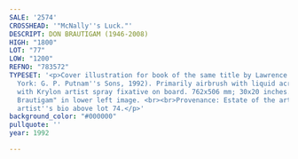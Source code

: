 ```yaml
---
SALE: '2574'
CROSSHEAD: '"McNally''s Luck."'
DESCRIPT: DON BRAUTIGAM (1946-2008)
HIGH: "1800"
LOT: "77"
LOW: "1200"
REFNO: "783572"
TYPESET: '<p>Cover illustration for book of the same title by Lawrence Sanders (New
  York: G. P. Putnam''s Sons, 1992). Primarily airbrush with liquid acrylic finished
  with Krylon artist spray fixative on board. 762x506 mm; 30x20 inches. Signed "D.
  Brautigam" in lower left image. <br><br>Provenance: Estate of the artist. <br><br>See
  artist''s bio above lot 74.</p>'
background_color: "#000000"
pullquote: ''
year: 1992

---
```

